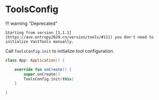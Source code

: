 # ToolsConfig

!!! warning "Deprecated"

    Starting from version [1.1.1](https://ave.entropy2020.cn/version/tools/#111) you don't need to initialize VastTools manually.

Call `ToolsConfig.init` to initialize tool configuration.

```kotlin
class App: Application() {

    override fun onCreate() {
        super.onCreate()
        ToolsConfig.init(this)
    }

}
```
